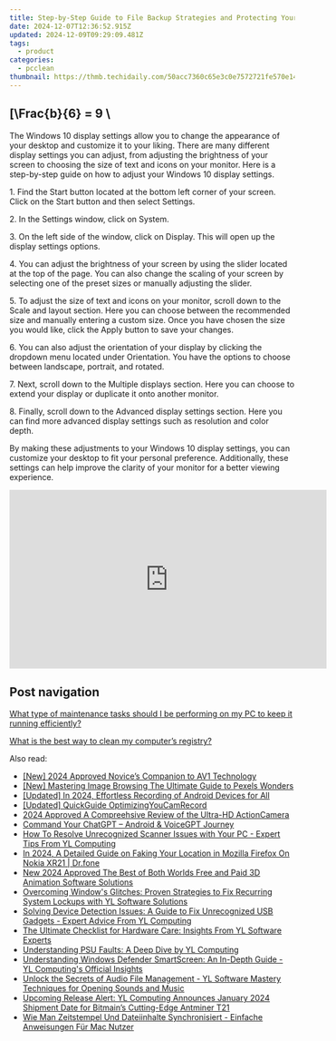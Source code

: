 ```yaml
---
title: Step-by-Step Guide to File Backup Strategies and Protecting Your Data - Expert Advice From YL Computing
date: 2024-12-07T12:36:52.915Z
updated: 2024-12-09T09:29:09.481Z
tags:
  - product
categories:
  - pcclean
thumbnail: https://thmb.techidaily.com/50acc7360c65e3c0e7572721fe570e1447b70b4904a2355f462da407f5c561fa.jpg
---
```


## \[\Frac{b}{6} = 9 \

The Windows 10 display settings allow you to change the appearance of your desktop and customize it to your liking. There are many different display settings you can adjust, from adjusting the brightness of your screen to choosing the size of text and icons on your monitor. Here is a step-by-step guide on how to adjust your Windows 10 display settings. 

1\. Find the Start button located at the bottom left corner of your screen. Click on the Start button and then select Settings.

2\. In the Settings window, click on System.

3\. On the left side of the window, click on Display. This will open up the display settings options. 

4\. You can adjust the brightness of your screen by using the slider located at the top of the page. You can also change the scaling of your screen by selecting one of the preset sizes or manually adjusting the slider.

5\. To adjust the size of text and icons on your monitor, scroll down to the Scale and layout section. Here you can choose between the recommended size and manually entering a custom size. Once you have chosen the size you would like, click the Apply button to save your changes.

6\. You can also adjust the orientation of your display by clicking the dropdown menu located under Orientation. You have the options to choose between landscape, portrait, and rotated.

7\. Next, scroll down to the Multiple displays section. Here you can choose to extend your display or duplicate it onto another monitor.

8\. Finally, scroll down to the Advanced display settings section. Here you can find more advanced display settings such as resolution and color depth. 

By making these adjustments to your Windows 10 display settings, you can customize your desktop to fit your personal preference. Additionally, these settings can help improve the clarity of your monitor for a better viewing experience.

<!-- affiliate ads begin -->
<iframe width="560" height="315" src="https://www.youtube.com/embed/UcplMvRBulA?si=iBonbwDS1v7RAlHK" title="YouTube video player" frameborder="0" allow="accelerometer; autoplay; clipboard-write; encrypted-media; gyroscope; picture-in-picture; web-share" referrerpolicy="strict-origin-when-cross-origin" allowfullscreen></iframe>
<!-- affiliate ads end -->

## Post navigation

[What type of maintenance tasks should I be performing on my PC to keep it running efficiently?](https://tools.techidaily.com/pcclean/products/)

[What is the best way to clean my computer’s registry?](https://tools.techidaily.com/pcclean/products/)

<ins class="adsbygoogle"
     style="display:block"
     data-ad-format="autorelaxed"
     data-ad-client="ca-pub-7571918770474297"
     data-ad-slot="1223367746"></ins>

<ins class="adsbygoogle"
     style="display:block"
     data-ad-client="ca-pub-7571918770474297"
     data-ad-slot="8358498916"
     data-ad-format="auto"
     data-full-width-responsive="true"></ins>

<span class="atpl-alsoreadstyle">Also read:</span>
<div><ul>
<li><a href="https://fox-links.techidaily.com/new-2024-approved-novices-companion-to-av1-technology/"><u>[New] 2024 Approved Novice’s Companion to AV1 Technology</u></a></li>
<li><a href="https://extra-support.techidaily.com/new-mastering-image-browsing-the-ultimate-guide-to-pexels-wonders/"><u>[New] Mastering Image Browsing The Ultimate Guide to Pexels Wonders</u></a></li>
<li><a href="https://screen-mirroring-recording.techidaily.com/updated-in-2024-effortless-recording-of-android-devices-for-all/"><u>[Updated] In 2024, Effortless Recording of Android Devices for All</u></a></li>
<li><a href="https://on-screen-recording.techidaily.com/updated-quickguide-optimizingyoucamrecord/"><u>[Updated] QuickGuide OptimizingYouCamRecord</u></a></li>
<li><a href="https://fox-http.techidaily.com/2024-approved-a-compreehsive-review-of-the-ultra-hd-actioncamera/"><u>2024 Approved A Compreehsive Review of the Ultra-HD ActionCamera</u></a></li>
<li><a href="https://tech-revival.techidaily.com/command-your-chatgpt-android-and-voicegpt-journey/"><u>Command Your ChatGPT – Android & VoiceGPT Journey</u></a></li>
<li><a href="https://discover-amazing.techidaily.com/how-to-resolve-unrecognized-scanner-issues-with-your-pc-expert-tips-from-yl-computing/"><u>How To Resolve Unrecognized Scanner Issues with Your PC - Expert Tips From YL Computing</u></a></li>
<li><a href="https://change-location.techidaily.com/in-2024-a-detailed-guide-on-faking-your-location-in-mozilla-firefox-on-nokia-xr21-drfone-by-drfone-virtual-android/"><u>In 2024, A Detailed Guide on Faking Your Location in Mozilla Firefox On Nokia XR21 | Dr.fone</u></a></li>
<li><a href="https://smart-video-creator.techidaily.com/new-2024-approved-the-best-of-both-worlds-free-and-paid-3d-animation-software-solutions/"><u>New 2024 Approved The Best of Both Worlds Free and Paid 3D Animation Software Solutions</u></a></li>
<li><a href="https://discover-amazing.techidaily.com/overcoming-windows-glitches-proven-strategies-to-fix-recurring-system-lockups-with-yl-software-solutions/"><u>Overcoming Window's Glitches: Proven Strategies to Fix Recurring System Lockups with YL Software Solutions</u></a></li>
<li><a href="https://discover-amazing.techidaily.com/solving-device-detection-issues-a-guide-to-fix-unrecognized-usb-gadgets-expert-advice-from-yl-computing/"><u>Solving Device Detection Issues: A Guide to Fix Unrecognized USB Gadgets - Expert Advice From YL Computing</u></a></li>
<li><a href="https://discover-amazing.techidaily.com/the-ultimate-checklist-for-hardware-care-insights-from-yl-software-experts/"><u>The Ultimate Checklist for Hardware Care: Insights From YL Software Experts</u></a></li>
<li><a href="https://discover-amazing.techidaily.com/understanding-psu-faults-a-deep-dive-by-yl-computing/"><u>Understanding PSU Faults: A Deep Dive by YL Computing</u></a></li>
<li><a href="https://discover-amazing.techidaily.com/understanding-windows-defender-smartscreen-an-in-depth-guide-yl-computings-official-insights/"><u>Understanding Windows Defender SmartScreen: An In-Depth Guide - YL Computing's Official Insights</u></a></li>
<li><a href="https://discover-amazing.techidaily.com/unlock-the-secrets-of-audio-file-management-yl-software-mastery-techniques-for-opening-sounds-and-music/"><u>Unlock the Secrets of Audio File Management - YL Software Mastery Techniques for Opening Sounds and Music</u></a></li>
<li><a href="https://discover-amazing.techidaily.com/upcoming-release-alert-yl-computing-announces-january-2024-shipment-date-for-bitmains-cutting-edge-antminer-t21/"><u>Upcoming Release Alert: YL Computing Announces January 2024 Shipment Date for Bitmain’s Cutting-Edge Antminer T21</u></a></li>
<li><a href="https://discover-comparisons.techidaily.com/wie-man-zeitstempel-und-dateiinhalte-synchronisiert-einfache-anweisungen-fur-mac-nutzer/"><u>Wie Man Zeitstempel Und Dateiinhalte Synchronisiert - Einfache Anweisungen Für Mac Nutzer</u></a></li>
</ul></div>

